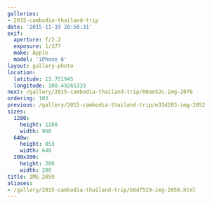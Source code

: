 ```yaml
---
galleries:
- 2015-cambodia-thailand-trip
date: '2015-11-19 20:50:31'
exif:
  aperture: f/2.2
  exposure: 1/377
  make: Apple
  model: 'iPhone 6'
layout: gallery-photo
location:
  latitude: 13.751945
  longitude: 100.49265333
next: /gallery/2015-cambodia-thailand-trip/00ae52c-img-2070
ordering: 103
previous: /gallery/2015-cambodia-thailand-trip/e31d203-img-2052
sizes:
  1280:
    height: 1280
    width: 960
  640w:
    height: 853
    width: 640
  200x200:
    height: 200
    width: 200
title: IMG_2059
aliases:
- /gallery/2015-cambodia-thailand-trip/b6df529-img-2059.html
---
```

